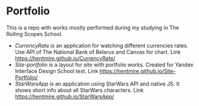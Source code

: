 # Portfolio

This is a repo with works mostly performed during my studying in The Rolling Scopes School.

* *CurrencyRate* is an application for watching different currencies rates. Use API of The National Bank of Belarus and Canvas for chart. Link https://hentmire.github.io/CurrencyRate/
* *Site-portfolio* is a layout for site with portfolio works. Created for Yandex Interface Design School test.
Link https://hentmire.github.io/Site-Portfolio/
* *StarWarsApp* is an application using StarWars API and native JS. It shows short info about all StarWars characters.
Link https://hentmire.github.io/StarWarsApp/
